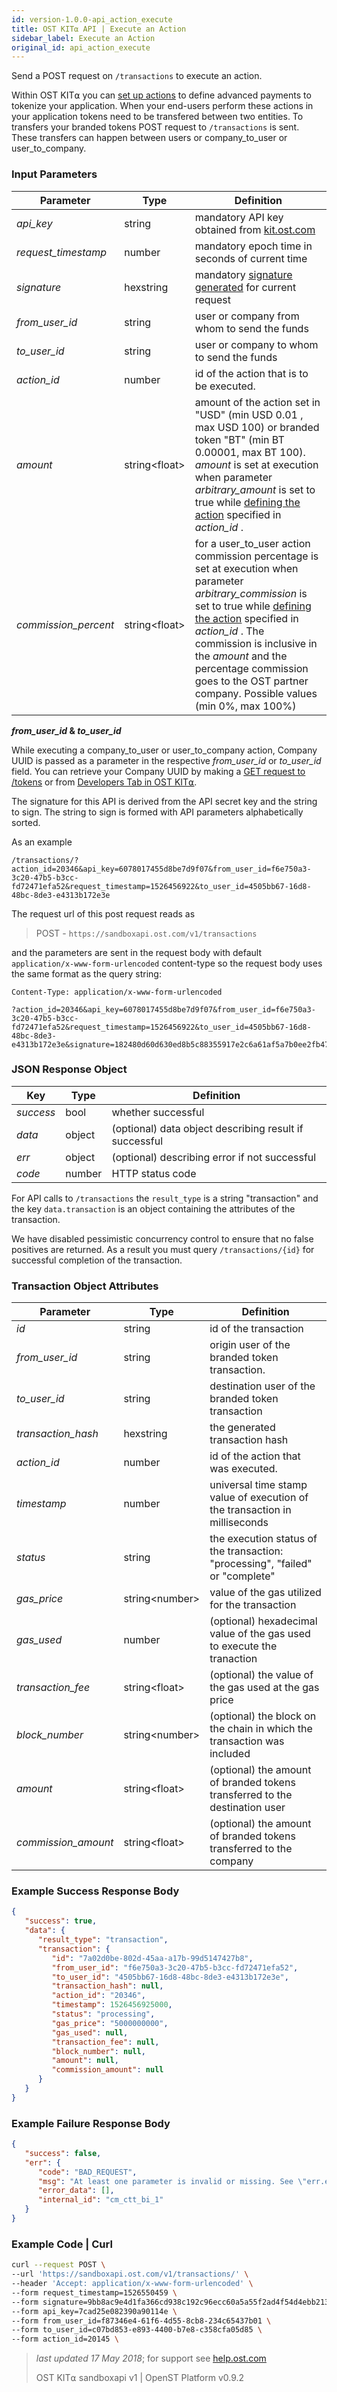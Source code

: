 ```yaml
---
id: version-1.0.0-api_action_execute
title: OST KIT⍺ API | Execute an Action
sidebar_label: Execute an Action
original_id: api_action_execute
---
```


Send a POST request on `/transactions` to execute an action.

Within OST KIT⍺ you can [<u>set up actions</u>](/docs/api_actions_create.html) to define advanced payments to tokenize your application. When your end-users perform these actions in your application tokens need to be transfered between two entities. To  transfers your branded tokens POST request to `/transactions` is sent. These transfers can happen between users or company_to_user or user_to_company.


### Input Parameters
| Parameter           | Type   | Definition                                               |
|---------------------|--------|-----------------------------------------------------|
| _api_key_           | string    | mandatory API key obtained from [kit.ost.com](https://kit.ost.com) |
| _request_timestamp_ | number    | mandatory epoch time in seconds of current time |
| _signature_         | hexstring | mandatory [<u>signature generated</u>](/docs/api_authentication.html) for current request |
| _from_user_id_    | string | user or company from whom to send the funds |
| _to_user_id_      | string | user or company to whom to send the funds |
| _action_id_ | number | id of the action that is to be executed. |
| _amount_            | string\<float\>  | amount of the action set in "USD" (min USD 0.01 , max USD 100) or branded token "BT" (min BT 0.00001, max BT 100). _amount_ is set at execution when parameter  _arbitrary_amount_ is set to true while  [<u>defining the action</u>](/docs/api_actions_create.html) specified in _action_id_ .    |
| _commission_percent_| string\<float\>  | for a user_to_user action commission percentage is set at execution when parameter _arbitrary_commission_ is set to true while  [<u>defining the action</u>](/docs/api_actions_create.html) specified in _action_id_ . The commission is inclusive in the _amount_ and the percentage commission goes to the OST partner company. Possible values (min 0%, max 100%) |

**_from_user_id_ & _to_user_id_**

While executing a company_to_user or user_to_company action, Company UUID is passed as a parameter in the respective _from_user_id_ or _to_user_id_ field. You can retrieve your Company UUID by making a [<u>GET request to /tokens</u>](/docs/api_token.html)  or from [<u>Developers Tab in OST KIT⍺</u>](https://kit.ost.com/developer-api-console). 


The signature for this API is derived from the API secret key and the string to sign. The string to sign is formed with API parameters alphabetically sorted.

As an example

`/transactions/?action_id=20346&api_key=6078017455d8be7d9f07&from_user_id=f6e750a3-3c20-47b5-b3cc-fd72471efa52&request_timestamp=1526456922&to_user_id=4505bb67-16d8-48bc-8de3-e4313b172e3e`

The request url of this post request reads as

> POST - `https://sandboxapi.ost.com/v1/transactions`

and the parameters are sent in the request body with default `application/x-www-form-urlencoded` content-type so the request body uses the same format as the query string:

```
Content-Type: application/x-www-form-urlencoded

?action_id=20346&api_key=6078017455d8be7d9f07&from_user_id=f6e750a3-3c20-47b5-b3cc-fd72471efa52&request_timestamp=1526456922&to_user_id=4505bb67-16d8-48bc-8de3-e4313b172e3e&signature=182480d60d630ed8b5c88355917e2c6a61af5a7b0ee2fb471a8bf2c6cb6bf605

```

### JSON Response Object

| Key        | Type   | Definition      |
|------------|--------|------------|
| _success_  | bool   | whether successful |
| _data_     | object | (optional) data object describing result if successful   |
| _err_      | object | (optional) describing error if not successful |
| _code_     | number | HTTP status code |

For API calls to `/transactions` the `result_type` is a string "transaction" and the key `data.transaction` is an object containing the attributes of the transaction.

We have disabled pessimistic concurrency control to ensure that no false positives are returned. As a result you must query `/transactions/{id}` for successful completion of the transaction.  

### Transaction Object Attributes
| Parameter           | Type   | Definition  |
|---------------------|--------|----------------------------------|
| _id_| string | id of the transaction |
| _from_user_id_    | string | origin user of the branded token transaction.   |
| _to_user_id_      | string | destination user of the branded token transaction  |
| _transaction_hash_ | hexstring | the generated transaction hash |
| _action_id_ | number | id of the action that was executed. |
| _timestamp_  | number | universal time stamp value of execution of the transaction in milliseconds|
| _status_ | string | the execution status of the transaction: "processing", "failed" or "complete" |
| _gas_price_ | string\<number\> | value of the gas utilized for the transaction |
| _gas_used_ | number | (optional) hexadecimal value of the gas used to execute the tranaction
| _transaction_fee_ | string\<float\> | (optional) the value of the gas used at the gas price
| _block_number_ | string\<number\> | (optional) the block on the chain in which the transaction was included
| _amount_ | string\<float\> | (optional) the amount of branded tokens transferred to the destination user  |
| _commission_amount_ | string\<float\> | (optional) the amount of branded tokens transferred to the company |



### Example Success Response Body

```json
{
   "success": true,
   "data": {
      "result_type": "transaction",
      "transaction": {
         "id": "7a02d0be-802d-45aa-a17b-99d5147427b8",
         "from_user_id": "f6e750a3-3c20-47b5-b3cc-fd72471efa52",
         "to_user_id": "4505bb67-16d8-48bc-8de3-e4313b172e3e",
         "transaction_hash": null,
         "action_id": "20346",
         "timestamp": 1526456925000,
         "status": "processing",
         "gas_price": "5000000000",
         "gas_used": null,
         "transaction_fee": null,
         "block_number": null,
         "amount": null,
         "commission_amount": null
      }
   }
}
```

### Example Failure Response Body
```json
{
   "success": false,
   "err": {
      "code": "BAD_REQUEST",
      "msg": "At least one parameter is invalid or missing. See \"err.error_data\" array for more details.",
      "error_data": [],
      "internal_id": "cm_ctt_bi_1"
   }
}
```

### Example Code | Curl
```bash
curl --request POST \
--url 'https://sandboxapi.ost.com/v1/transactions/' \
--header 'Accept: application/x-www-form-urlencoded' \
--form request_timestamp=1526550459 \
--form signature=9bb8ac9e4d1fa366cd938c192c96ecc60a5a55f2ad4f54d4ebb21309f3f79212 \
--form api_key=7cad25e082390a90114e \
--form from_user_id=f87346e4-61f6-4d55-8cb8-234c65437b01 \
--form to_user_id=c07bd853-e893-4400-b7e8-c358cfa05d85 \
--form action_id=20145 \

```

>_last updated 17 May 2018_; for support see [<u>help.ost.com</u>](https://help.ost.com)
>
> OST KIT⍺ sandboxapi v1 | OpenST Platform v0.9.2
